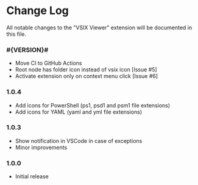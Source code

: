 # Change Log

All notable changes to the "VSIX Viewer" extension will be documented in this file.

### #{VERSION}#
- Move CI to GitHub Actions
- Root node has folder icon instead of vsix icon [Issue #5] 
- Activate extension only on context menu click [Issue #6]

### 1.0.4
- Add icons for PowerShell (ps1, psd1 and psm1 file extensions)
- Add icons for YAML (yaml and yml file extensions)

### 1.0.3
- Show notification in VSCode in case of exceptions
- Minor improvements

### 1.0.0
- Initial release


